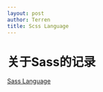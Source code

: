 ```yaml
---
layout: post
author: Terren
title: Scss Language
---
```


# 关于Sass的记录

[Sass Language](https://sass-lang.com/documentation/file.SASS_REFERENCE.html)
